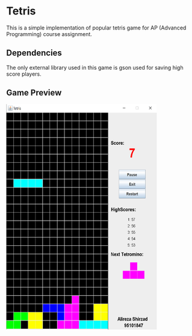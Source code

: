 # Tetris
This is a simple implementation of popular tetris game for AP (Advanced Programming) course assignment.
## Dependencies
The only external library used in this game is gson used for saving high score players.
## Game Preview
<img src="https://github.com/alireza-shirzad/Tetris/blob/master/Preview.png" align="left" height="600" width="400" >
